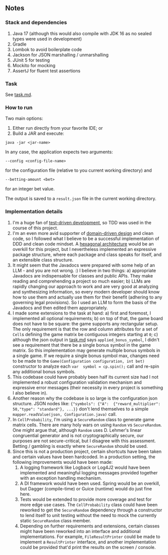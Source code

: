 ## Notes

### Stack and dependencies
1. Java 17 (although this would also compile with JDK 16 as no sealed types were used in development)
2. Gradle
3. Lombok to avoid boilerplate code
4. Jackson for JSON marshalling / unmarshalling
5. JUnit 5 for testing
6. Mockito for mocking
7. AssertJ for fluent test assertions

### Task
See [task.md](./task.md).

### How to run
Two main options:
1. Either run directly from your favorite IDE; or
2. Build a JAR and execute:
```shell
java -jar <jar-name>
```
In any case, the application expects two arguments:
```shell
--config <config-file-name>
```
for the configuration file (relative to you current working directory) and
```shell
--betting-amount <bet>
```
for an integer bet value.

The output is saved to a `result.json` file in the current working directory.

### Implementation details
1. I'm a huge fan of [test-driven development](https://martinfowler.com/bliki/TestDrivenDevelopment.html), so TDD was used in the course 
   of this project.
2. I'm an even more avid supporter of [domain-driven design](https://martinfowler.com/bliki/DomainDrivenDesign.html) and clean code, so 
   I followed what I believe to be a successful implementation of DDD and clean code mindset. A [hexagonal architecture](https://alistair.cockburn.us/hexagonal-architecture) would be an overkill for this project, but I nevertheless implemented an 
   expressive package structure, where each package and class speaks for itself, and an extensible class structure.
3. It might seem that the Javadocs were prepared with some help of an LLM - and you are not wrong. :) I believe in two things: a) 
   appropriate Javadocs are indispensable for classes and public APIs. They make reading and comprehending a project so much easier; b) 
   LLMs are rapidly changing our approach to work and are very good at analyzing and synthesizing information, so every modern developer 
   should know how to use them and actually use them for their benefit (adhering to any governing legal provisions). So I used an LLM to 
   form the basis of the Javadocs and then edited them appropriately.
4. I made some extensions to the task at hand:
   a) first and foremost, I implemented all optional requirements;
   b) on top of that, the game board does not have to be square: the game supports any rectangular setup. The only requirement is that 
   the row and column attributes for a set of `Cell`s defining the game matrix be contiguous integers starting at `0`;
   c) although the json output in [task.md](task.md) says `applied_bonus_symbol`, I didn't see a requirement that there be a single 
   bonus symbol in the game matrix. So this implementation may generate multiple bonus symbols in a single game. If we require a 
   single bonus symbol max, changes need to be made to the `Game(Configuration configuration, int bet)` constructor to analyze each `var 
   symbol = cp.spin();` call and re-spin any additional bonus symbols.
5. This codebase could have probably been half its current size had I not implemented a robust configuration validation mechanism 
   and expressive error messages (their necessity in every project is something I also believe in).
6. Another reason why the codebase is so large is the configuration json structure. JSON nodes like: `{"symbols": {"A": 
   {"reward_multiplier": 50,"type": "standard"}, ...}}` don't lend themselves to a simple `mapper.readValue(json, Configuration.java)` call.
7. In `CellProbability`, I'm using a `SecureRandom` class to generate game matrix cells. There are many holy wars on using `Random` vs 
   `SecureRandom`. One might argue that, although `Random` uses D. Lehmer's linear congruential generator and is not cryptographically 
   secure, our purposes are not secure-critical, but I disagree with this assessment. Betting / gambling is exactly where `SecureRandom` 
   should be used.
8. Since this is not a production project, certain shortcuts have been taken and certain values have been hardcoded. In a production 
   setting, the following improvements would have been made:
   1. A logging framework like Logback or Log4J2 would have been implemented and meaningful logging messages provided together with an 
      exception handling mechanism.
   2. A DI framework would have been used. Spring would be an overkill, but Dagger (compile-time) or Guice (runtime) would do just fine 
      here.
   3. Tests would be extended to provide more coverage and test for more edge use cases. The `CellProbability` class could have been 
      reworked to get the `SecureRandom` dependency through a constructor to lend itself to unit testing without the need to mock the 
      currently static `SecureRandom` class member.
   4. Depending on further requirements and extensions, certain classes might have been reworked into an interface and additional 
      implementations. For example, `FileResultPrinter` could be made to implement a `ResultPrinter` interface, and another 
      implementation could be provided that'd print the results on the screen / console.